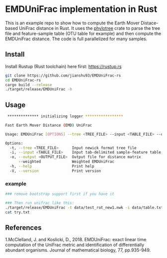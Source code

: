 # EMDUniFrac implementation in Rust

This is an example repo to show how to compute the Earth Mover Distace-based UniFrac distance in Rust. 
It uses the [phylotree](https://github.com/lucblassel/phylotree-rs) crate to parse the tree file and feature-sample table (OTU table for example) and then compute the EMDUniFrac distance. The code is full parallelized for many samples.




## Install
Install Rustup (Rust toolchain) here first: https://rustup.rs
```bash
git clone https://github.com/jianshu93/EMDUniFrac-rs
cd EMDUniFrac-rs
cargo build --release
./target/release/EMDUniFrac -h
```

## Usage 
```bash
 ************** initializing logger *****************

Fast Earth Mover Distance (EMD) UniFrac

Usage: EMDUniFrac [OPTIONS] --tree <TREE_FILE> --input <TABLE_FILE> --output <OUTPUT_FILE>

Options:
  -t, --tree <TREE_FILE>      Input newick format tree file
  -i, --input <TABLE_FILE>    Input tab-delimited sample-feature table
  -o, --output <OUTPUT_FILE>  Output file for distance matrix
      --weighted              Weighted EMDUniFrac
  -h, --help                  Print help
  -V, --version               Print version
```

### example
```bash
### remove bootstrap support first if you have it

### Then run unifrac like this:
./target/release/EMDUniFrac -t data/test_rot_new1.nwk -i data/table.txt -o try.txt
cat try.txt
```

## References
1.McClelland, J. and Koslicki, D., 2018. EMDUniFrac: exact linear time computation of the UniFrac metric and identification of differentially abundant organisms. Journal of mathematical biology, 77, pp.935-949.
